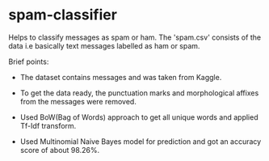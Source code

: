 # spam-classifier
Helps to classify messages as spam or ham. The 'spam.csv' consists of the data i.e basically text messages labelled as ham or spam.

Brief points:

- The dataset contains messages and was taken from Kaggle. 

- To get the data ready, the punctuation marks and morphological affixes from the messages were removed.

- Used BoW(Bag of Words) approach to get all unique words and applied Tf-Idf transform.

- Used Multinomial Naive Bayes model for prediction and got an accuracy score of about 98.26%.
